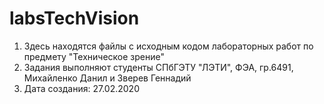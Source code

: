 # labsTechVision
1. Здесь находятся файлы с исходным кодом лабораторных работ по предмету "Техническое зрение"
2. Задания выполняют студенты СПбГЭТУ "ЛЭТИ", ФЭА, гр.6491, Михайленко Данил и Зверев Геннадий
3. Дата создания: 27.02.2020